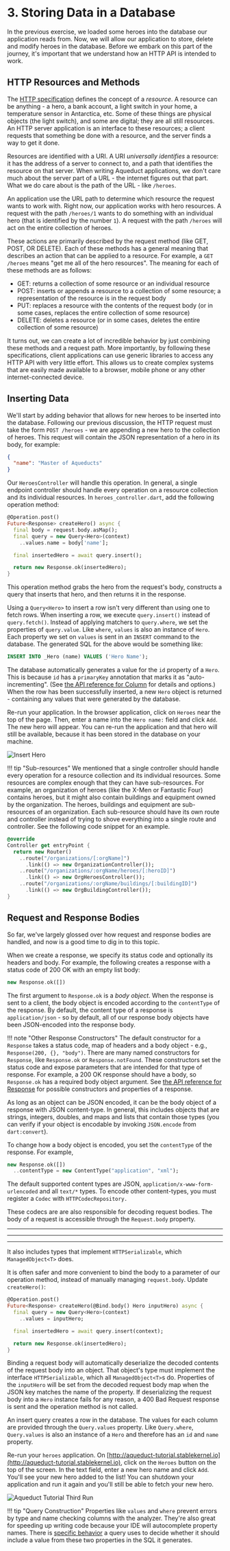 # 3. Storing Data in a Database

In the previous exercise, we loaded some heroes into the database our application reads from. Now, we will allow our application to store, delete and modify heroes in the database. Before we embark on this part of the journey, it's important that we understand how an HTTP API is intended to work.

## HTTP Resources and Methods

The [HTTP specification](https://tools.ietf.org/html/rfc7231) defines the concept of a *resource*. A resource can be anything - a hero, a bank account, a light switch in your home, a temperature sensor in Antarctica, etc. Some of these things are physical objects (the light switch), and some are digital; they are all still resources. An HTTP server application is an interface to these resources; a client requests that something be done with a resource, and the server finds a way to get it done.

Resources are identified with a URI. A URI *universally identifies* a resource: it has the address of a server to connect to, and a path that identifies the resource on that server. When writing Aqueduct applications, we don't care much about the server part of a URL - the internet figures out that part. What we do care about is the path of the URL - like `/heroes`.

An application use the URL path to determine which resource the request wants to work with. Right now, our application works with hero resources. A request with the path `/heroes/1` wants to do something with an individual hero (that is identified by the number `1`). A request with the path `/heroes` will act on the entire collection of heroes.

These actions are primarily described by the request method (like GET, POST, OR DELETE). Each of these methods has a general meaning that describes an action that can be applied to a resource. For example, a `GET /heroes` means "get me all of the hero resources". The meaning for each of these methods are as follows:

- GET: returns a collection of some resource or an individual resource
- POST: inserts or appends a resource to a collection of some resource; a representation of the resource is in the request body
- PUT: replaces a resource with the contents of the request body (or in some cases, replaces the entire collection of some resource)
- DELETE: deletes a resource (or in some cases, deletes the entire collection of some resource)

It turns out, we can create a lot of incredible behavior by just combining these methods and a request path. More importantly, by following these specifications, client applications can use generic libraries to access any HTTP API with very little effort. This allows us to create complex systems that are easily made available to a browser, mobile phone or any other internet-connected device.

## Inserting Data

We'll start by adding behavior that allows for new heroes to be inserted into the database. Following our previous discussion, the HTTP request must take the form `POST /heroes` - we are appending a new hero to the collection of heroes. This request will contain the JSON representation of a hero in its body, for example:

```json
{
  "name": "Master of Aqueducts"
}
```

Our `HeroesController` will handle this operation. In general, a single endpoint controller should handle every operation on a resource collection and its individual resources. In `heroes_controller.dart`, add the following operation method:

```dart
@Operation.post()
Future<Response> createHero() async {
  final body = request.body.asMap();
  final query = new Query<Hero>(context)
    ..values.name = body['name'];

  final insertedHero = await query.insert();

  return new Response.ok(insertedHero);
}
```

This operation method grabs the hero from the request's body, constructs a query that inserts that hero, and then returns it in the response.

Using a `Query<Hero>` to insert a row isn't very different than using one to fetch rows. When inserting a row, we execute `query.insert()` instead of `query.fetch()`. Instead of applying matchers to `query.where`, we set the properties of `query.value`. Like `where`, `values` is also an instance of  `Hero`. Each property we set on `values` is sent in an `INSERT` command to the database. The generated SQL for the above would be something like:

```sql
INSERT INTO _Hero (name) VALUES ('Hero Name');
```

The database automatically generates a value for the `id` property of a `Hero`. This is because `id` has a `primaryKey` annotation that marks it as "auto-incrementing". (See [the API reference for Column](https://www.dartdocs.org/documentation/aqueduct/latest/aqueduct/Column-class.html) for details and options.) When the row has been successfully inserted, a new `Hero` object is returned - containing any values that were generated by the database.

Re-run your application. In the browser application, click on `Heroes` near the top of the page. Then, enter a name into the `Hero name:` field and click `Add`. The new hero will appear. You can re-run the application and that hero will still be available, because it has been stored in the database on your machine.

![Insert Hero](../img/run3.png)

!!! tip "Sub-resources"
    We mentioned that a single controller should handle every operation for a resource collection and its individual resources. Some resources are complex enough that they can have sub-resources. For example, an organization of heroes (like the X-Men or Fantastic Four) contains heroes, but it might also contain buildings and equipment owned by the organization. The heroes, buildings and equipment are sub-resources of an organization.  Each sub-resource should have its own route and controller instead of trying to shove everything into a single route and controller. See the following code snippet for an example.

```dart
@override
Controller get entryPoint {
  return new Router()
    ..route("/organizations/[:orgName]")
      .link(() => new OrganizationController());
    ..route("/organizations/:orgName/heroes/[:heroID]")
      .link(() => new OrgHeroesController());
    ..route("/organizations/:orgName/buildings/[:buildingID]")
      .link(() => new OrgBuildingController());
}
```    

## Request and Response Bodies

So far, we've largely glossed over how request and response bodies are handled, and now is a good time to dig in to this topic.

When we create a response, we specify its status code and optionally its headers and body. For example, the following creates a response with a status code of 200 OK with an empty list body:

```dart
new Response.ok([])
```

The first argument to `Response.ok` is a *body object*. When the response is sent to a client, the body object is encoded according to the `contentType` of the response. By default, the content type of a response is `application/json` - so by default, all of our response body objects have been JSON-encoded into the response body.

!!! note "Other Response Constructors"
    The default constructor for a `Response` takes a status code, map of headers and a body object - e.g., `Response(200, {}, "body")`. There are many named constructors for `Response`, like `Response.ok` or `Response.notFound`. These constructors set the status code and expose parameters that are intended for that type of response. For example, a 200 OK response should have a body, so `Response.ok` has a required body object argument. See [the API reference for Response](https://www.dartdocs.org/documentation/aqueduct/latest/aqueduct/Response-class.html) for possible constructors and properties of a response.

As long as an object can be JSON encoded, it can be the body object of a response with JSON content-type. In general, this includes objects that are strings, integers, doubles, and maps and lists that contain those types (you can verify if your object is encodable by invoking `JSON.encode` from `dart:convert`).

To change how a body object is encoded, you set the `contentType` of the response. For example,

```dart
new Response.ok([])
  ..contentType = new ContentType("application", "xml");
```

The default supported content types are JSON, `application/x-www-form-urlencoded` and all `text/*` types. To encode other content-types, you must register a `Codec` with `HTTPCodecRepository.`

These codecs are are also responsible for decoding request bodies. The body of a request is accessible through the `Request.body` property.

----
----
----

It also includes types that implement `HTTPSerializable`, which `ManagedObject<T>` does.




It is often safer and more convenient to bind the body to a parameter of our operation method, instead of manually managing `request.body`. Update `createHero()`:

```dart
@Operation.post()
Future<Response> createHero(@Bind.body() Hero inputHero) async {
  final query = new Query<Hero>(context)
    ..values = inputHero;

  final insertedHero = await query.insert(context);

  return new Response.ok(insertedHero);
}
```

Binding a request body will automatically deserialize the decoded contents of the request body into an object. That object's type must implement the interface `HTTPSerializable`, which all `ManagedObject<T>`s do. Properties of the `inputHero` will be set from the decoded request body map when the JSON key matches the name of the property. If deserializing the request body into a `Hero` instance fails for any reason, a 400 Bad Request response is sent and the operation method is not called.



An insert query creates a row in the database. The values for each column are provided through the `Query.values` property. Like `Query.where`, `Query.values` is also an instance of a `Hero` and therefore has an `id` and `name` property.

Re-run your `heroes` application. On [http://aqueduct-tutorial.stablekernel.io](http://aqueduct-tutorial.stablekernel.io), click on the `Heroes` button on the top of the screen. In the text field, enter a new hero name and click `Add`. You'll see your new hero added to the list! You can shutdown your application and run it again and you'll still be able to fetch your new hero.

![Aqueduct Tutorial Third Run](../img/run3.png)

!!! tip "Query Construction"
    Properties like `values` and `where` prevent errors by type and name checking columns with the analyzer. They're also great for speeding up writing code because your IDE will autocomplete property names. There is [specific behavior](../db/advanced_queries.md) a query uses to decide whether it should include a value from these two properties in the SQL it generates.

